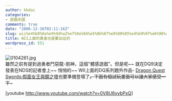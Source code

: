 ```yaml
---
author: kkdai
categories:
- 遊戲天國
comments: true
date: "2006-12-26T02:11:16Z"
slug: wii%e4%b8%8a%e9%9d%a2%e7%9a%84%e5%8b%87%e8%80%85%e4%b9%9f%e6%98%af%e8%a6%81%e5%87%ba%e5%be%81%e7%9a%84
title: WII上面的勇者也是要出征的
wordpress_id: 551
---
```


![0104261.jpg](http://www.evanlin.com/blog/archives/20061225/0104261.jpg)  
雖然之前有提到過勇者鬥惡龍-劍神，這個"體感遊戲"。但是呢~~ 就在DQ9決定發表在NDS的記者會上~~ 悄悄的~~  WII上面的DQ系列題外作品- [Dragon Quest Swords:假面女王與鏡之塔](http://forum.palmislife.com/redirect.php?tid=72047&goto=lastpost)也要準備登場了~~。下面有個試玩畫面可以讓大家感受一下~~~  
  

<!--more-->
[youtube http://www.youtube.com/watch?v=0V8U6yybPxQ]
